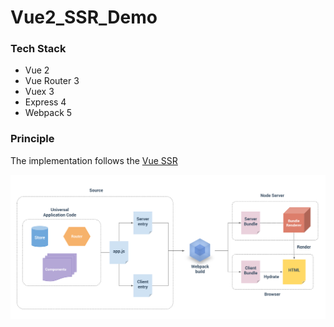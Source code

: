 # Vue2_SSR_Demo

### Tech Stack
  * Vue 2
  * Vue Router 3
  * Vuex 3
  * Express 4
  * Webpack 5

### Principle
The implementation follows the [Vue SSR](https://v2.ssr.vuejs.org/zh/guide/#%E5%AE%89%E8%A3%85)

![SSR原理](./doc/image.png)

